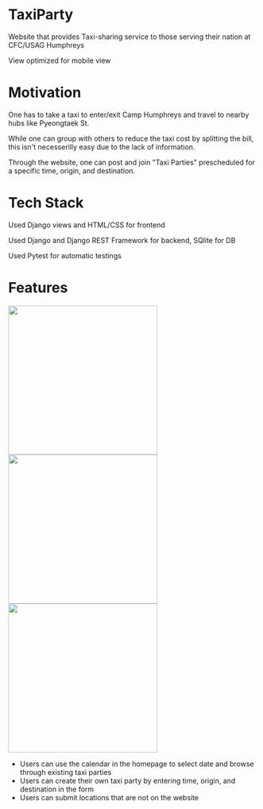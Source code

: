 # TaxiParty
Website that provides Taxi-sharing service to those serving their nation at CFC/USAG Humphreys

View optimized for mobile view

# Motivation
One has to take a taxi to enter/exit Camp Humphreys and travel to nearby hubs like Pyeongtaek St.

While one can group with others to reduce the taxi cost by splitting the bill, this isn't necesserilly easy due to the lack of information.

Through the website, one can post and join "Taxi Parties" prescheduled for a specific time, origin, and destination.

# Tech Stack
Used Django views and HTML/CSS for frontend

Used Django and Django REST Framework for backend, SQlite for DB

Used Pytest for automatic testings

# Features
<img src="https://github.com/user-attachments/assets/f0d83268-90bf-46ae-8d02-87993003ccb1" width="300">
<img src="https://github.com/user-attachments/assets/5cbb944a-9437-4ee9-8049-92ebb2d84574" width="300">
<img src="https://github.com/user-attachments/assets/a50ec99c-54de-4600-83db-f2f4196ce54d" width="300">

* Users can use the calendar in the homepage to select date and browse through existing taxi parties
* Users can create their own taxi party by entering time, origin, and destination in the form
* Users can submit locations that are not on the website
